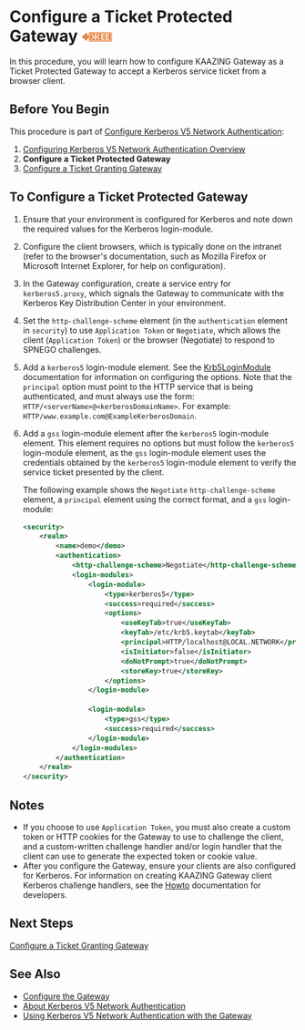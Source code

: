 Configure a Ticket Protected Gateway ![This feature is available in KAAZING Gateway - Enterprise Edition](../images/enterprise-feature.png)
====================================================================================================

In this procedure, you will learn how to configure KAAZING Gateway as a Ticket Protected Gateway to accept a Kerberos service ticket from a browser client.

Before You Begin
----------------

This procedure is part of [Configure Kerberos V5 Network Authentication](o_auth_configure.md):

1.  [Configuring Kerberos V5 Network Authentication Overview](o_kerberos.md)
2.  **Configure a Ticket Protected Gateway**
3.  [Configure a Ticket Granting Gateway](p_kerberos_configure_ticket_granting_gateway.md)

To Configure a Ticket Protected Gateway
---------------------------------------

1.  Ensure that your environment is configured for Kerberos and note down the required values for the Kerberos login-module.
2.  Configure the client browsers, which is typically done on the intranet (refer to the browser's documentation, such as Mozilla Firefox or Microsoft Internet Explorer, for help on configuration).
3.  In the Gateway configuration, create a service entry for `kerberos5.proxy`, which signals the Gateway to communicate with the Kerberos Key Distribution Center in your environment.
4.  Set the `http-challenge-scheme` element (in the `authentication` element in `security`) to use `Application Token` or `Negotiate`, which allows the client (`Application Token`) or the browser (Negotiate) to respond to SPNEGO challenges.
5.  Add a `kerberos5` login-module element. See the [Krb5LoginModule](http://docs.oracle.com/javase/7/docs/jre/api/security/jaas/spec/com/sun/security/auth/module/Krb5LoginModule.html "Krb5LoginModule (Java Authentication and Authorization Service )") documentation for information on configuring the options. Note that the `principal` option must point to the HTTP service that is being authenticated, and must always use the form: `HTTP/<serverName>@<kerberosDomainName>`. For example: `HTTP/www.example.com@ExampleKerberosDomain`.
6.  Add a `gss` login-module element after the `kerberos5` login-module element. This element requires no options but must follow the `kerberos5` login-module element, as the `gss` login-module element uses the credentials obtained by the `kerberos5` login-module element to verify the service ticket presented by the client.

    The following example shows the `Negotiate` `http-challenge-scheme` element, a `principal` element using the correct format, and a `gss` login-module:

    ``` xml
    <security>
        <realm>
            <name>demo</demo>
            <authentication>
                <http-challenge-scheme>Negotiate</http-challenge-scheme>
                <login-modules>
                    <login-module>
                        <type>kerberos5</type>
                        <success>required</success>
                        <options>
                            <useKeyTab>true</useKeyTab>
                            <keyTab>/etc/krb5.keytab</keyTab>
                            <principal>HTTP/localhost@LOCAL.NETWORK</principal>
                            <isInitiator>false</isInitiator>
                            <doNotPrompt>true</doNotPrompt>
                            <storeKey>true</storeKey>
                        </options>
                    </login-module>

                    <login-module>
                        <type>gss</type>
                        <success>required</success>
                    </login-module>
                </login-modules>
            </authentication>
        </realm>
    </security>
    ```

Notes
-----

-   If you choose to use `Application Token`, you must also create a custom token or HTTP cookies for the Gateway to use to challenge the client, and a custom-written challenge handler and/or login handler that the client can use to generate the expected token or cookie value.
-   After you configure the Gateway, ensure your clients are also configured for Kerberos. For information on creating KAAZING Gateway client Kerberos challenge handlers, see the [Howto](../index.md) documentation for developers.

Next Steps
----------

[Configure a Ticket Granting Gateway](p_kerberos_configure_ticket_granting_gateway.md)

See Also
------------------------------

-   [Configure the Gateway](../admin-reference/o_configure_gateway_checklist.md)
-   [About Kerberos V5 Network Authentication](c_authentication_kerberos.md)
-   [Using Kerberos V5 Network Authentication with the Gateway](u_kerberos_configure.md)
